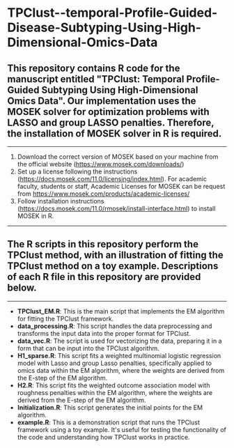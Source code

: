 # TPClust--temporal-Profile-Guided-Disease-Subtyping-Using-High-Dimensional-Omics-Data
## This repository contains R code for the manuscript entitled "TPClust: Temporal Profile-Guided Subtyping Using High-Dimensional Omics Data". Our implementation uses the MOSEK solver for optimization problems with LASSO and group LASSO penalties. Therefore, the installation of MOSEK solver in R is required.
---------------------------------------------------------------
1. Download the correct version of MOSEK based on your machine from the official website (https://www.mosek.com/downloads/)
2. Set up a license following the instructions (https://docs.mosek.com/11.0/licensing/index.html). For academic faculty, students or staff, Academic Licenses for MOSEK can be request from https://www.mosek.com/products/academic-licenses/
3. Follow installation instructions (https://docs.mosek.com/11.0/rmosek/install-interface.html) to install MOSEK in R.

---------------------------------------------------------------
## The R scripts in this repository perform the TPClust method, with an illustration of fitting the TPClust method on a toy example. Descriptions of each R file in this repository are provided below.
---------------------------------------------------------------
- **TPClust_EM.R**: This is the main script that implements the EM algorithm for fitting the TPClust framework.
- **data_processing.R**: This script handles the data preprocessing and transforms the input data into the proper format for TPClust.
- **data_vec.R**: The script is used for vectorizing the data, preparing it in a form that can be input into the TPClust algorithm.
- **H1_sparse.R**: This script fits a weighted multinomial logistic regression model with Lasso and group Lasso penalties, specifically applied to omics data within the EM algorithm, where the weights are derived from the E-step of the EM algorithm.
- **H2.R**: This script fits the weighted outcome association model with roughness penalties within the EM algorithm, where the weights are derived from the E-step of the EM algorithm.
- **Initialization.R**: This script generates the initial points for the EM algorithm.
- **example.R**: This is a demonstration script that runs the TPClust framework using a toy example. It's useful for testing the functionality of the code and understanding how TPClust works in practice.
